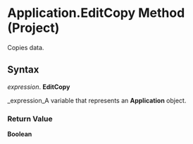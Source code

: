 
# Application.EditCopy Method (Project)

Copies data.


## Syntax

 _expression_. **EditCopy**

 _expression_A variable that represents an  **Application** object.


### Return Value

 **Boolean**

